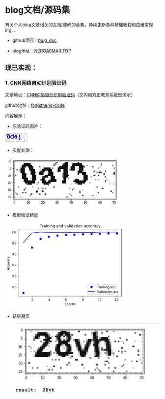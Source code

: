 # blog文档/源码集

有关个人blog文章相关的文档/源码的合集，持续更新各种基础教程和应用实现ing... 

- github项目：[blog_doc](https://github.com/NeroAsmarr/blog_doc)

- blog地址：[NEROASMAR.TOP](https://neroasmar.top/)

## 现已实现：

### 1. CNN网络自动识别验证码

文章地址：[CNN网络自动识别验证码](https://neroasmar.top/fangzheng-code/)（文内用方正教务系统做演示）

github地址：[fangzheng-code](https://github.com/NeroAsmarr/blog_doc/tree/master/fangzheng-code)

内容展示：

- 原验证码图片：

![code_image](doc/image/0dej.png)

- 灰度处理：

![gray_code_image](doc/image/0a13-2.png)

- 模型验证精度

![gray_code_image](doc/image/acc.png)

- 结果展示

  

![gray_code_image](doc/image/predict_result.png)